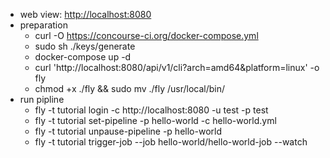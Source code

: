 - web view: [http://localhost:8080](http://localhost:8080)
- preparation
  - curl -O https://concourse-ci.org/docker-compose.yml
  - sudo sh ./keys/generate
  - docker-compose up -d
  - curl 'http://localhost:8080/api/v1/cli?arch=amd64&platform=linux' -o fly
  - chmod +x ./fly && sudo mv ./fly /usr/local/bin/
- run pipline
  - fly -t tutorial login -c http://localhost:8080 -u test -p test
  - fly -t tutorial set-pipeline -p hello-world -c hello-world.yml
  - fly -t tutorial unpause-pipeline -p hello-world
  - fly -t tutorial trigger-job --job hello-world/hello-world-job --watch